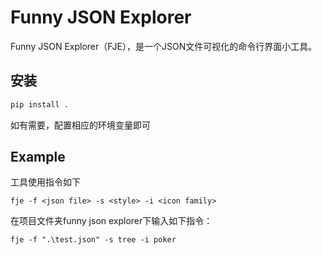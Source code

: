 # Funny JSON Explorer

Funny JSON Explorer（FJE），是一个JSON文件可视化的命令行界面小工具。

## 安装

```bash
pip install .

```

如有需要，配置相应的环境变量即可

## Example
工具使用指令如下
```shell
fje -f <json file> -s <style> -i <icon family>

```

在项目文件夹funny json explorer下输入如下指令：
```shell
fje -f ".\test.json" -s tree -i poker
```

